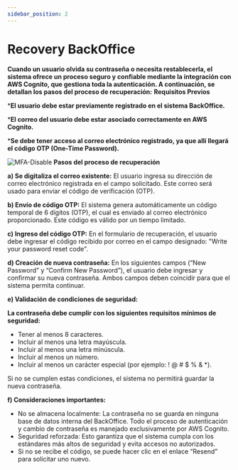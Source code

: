 ```yaml
---
sidebar_position: 2
---
```


# Recovery BackOffice

**Cuando un usuario olvida su contraseña o necesita restablecerla, el sistema ofrece un proceso seguro y confiable mediante la integración con AWS Cognito, que gestiona toda la autenticación. A continuación, se detallan los pasos del proceso de recuperación:**
**Requisitos Previos**

***El usuario debe estar previamente registrado en el sistema BackOffice.**

***El correo del usuario debe estar asociado correctamente en AWS Cognito.**

***Se debe tener acceso al correo electrónico registrado, ya que allí llegará el código OTP (One-Time Password).**

![MFA-Disable](/img/backoffice-user/recovery_backoffice.png )
**Pasos del proceso de recuperación**

**a) Se digitaliza el correo existente:**
El usuario ingresa su dirección de correo electrónico registrada en el campo solicitado. Este correo será usado para enviar el código de verificación (OTP).

**b) Envío de código OTP:**
El sistema genera automáticamente un código temporal de 6 dígitos (OTP), el cual es enviado al correo electrónico proporcionado. Este código es válido por un tiempo limitado.

**c) Ingreso del código OTP:**
En el formulario de recuperación, el usuario debe ingresar el código recibido por correo en el campo designado:
"Write your password reset code".

**d) Creación de nueva contraseña:**
En los siguientes campos (“New Password” y “Confirm New Password”), el usuario debe ingresar y confirmar su nueva contraseña.
Ambos campos deben coincidir para que el sistema permita continuar.

**e) Validación de condiciones de seguridad:**

**La contraseña debe cumplir con los siguientes requisitos mínimos de seguridad:** 

- Tener al menos 8 caracteres.
- Incluir al menos una letra mayúscula.
- Incluir al menos una letra minúscula.
- Incluir al menos un número.
- Incluir al menos un carácter especial (por ejemplo: ! @ # $ % & *).

Si no se cumplen estas condiciones, el sistema no permitirá guardar la nueva contraseña.

**f) Consideraciones importantes:**

- No se almacena localmente: La contraseña no se guarda en ninguna base de datos interna del BackOffice. Todo el proceso de autenticación y cambio de contraseña es manejado exclusivamente por AWS Cognito.
- Seguridad reforzada: Esto garantiza que el sistema cumpla con los estándares más altos de seguridad y evita accesos no autorizados.
- Si no se recibe el código, se puede hacer clic en el enlace “Resend” para solicitar uno nuevo.
